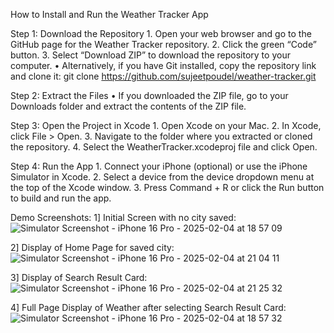 How to Install and Run the Weather Tracker App

Step 1: Download the Repository
	1.	Open your web browser and go to the GitHub page for the Weather Tracker repository.
	2.	Click the green “Code” button.
	3.	Select “Download ZIP” to download the repository to your computer.
	•	Alternatively, if you have Git installed, copy the repository link and clone it:
   git clone https://github.com/sujeetpoudel/weather-tracker.git

Step 2: Extract the Files
	•	If you downloaded the ZIP file, go to your Downloads folder and extract the contents of the ZIP file.

Step 3: Open the Project in Xcode
	1.	Open Xcode on your Mac.
	2.	In Xcode, click File > Open.
	3.	Navigate to the folder where you extracted or cloned the repository.
	4.	Select the WeatherTracker.xcodeproj file and click Open.

 Step 4: Run the App
	1.	Connect your iPhone (optional) or use the iPhone Simulator in Xcode.
	2.	Select a device from the device dropdown menu at the top of the Xcode window.
	3.	Press Command + R or click the Run button to build and run the app.
 
 Demo Screenshots:
 1] Initial Screen with no city saved:
![Simulator Screenshot - iPhone 16 Pro - 2025-02-04 at 18 57 09](https://github.com/user-attachments/assets/f20e0476-3fb4-4d06-ae10-deb0aa838119)

2] Display of Home Page for saved city:
![Simulator Screenshot - iPhone 16 Pro - 2025-02-04 at 21 04 11](https://github.com/user-attachments/assets/58118be0-e130-44a4-bfd2-5dce364e421a)

3] Display of Search Result Card:
![Simulator Screenshot - iPhone 16 Pro - 2025-02-04 at 21 25 32](https://github.com/user-attachments/assets/995cb3ce-abde-48dc-8762-64a2b0c93c10)


4] Full Page Display of Weather after selecting Search Result Card:
![Simulator Screenshot - iPhone 16 Pro - 2025-02-04 at 18 57 32](https://github.com/user-attachments/assets/743862ff-23ef-444c-8de5-c2859c9ab6a3)

